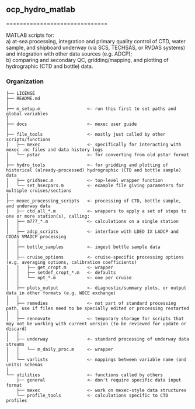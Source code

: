 ## ocp_hydro_matlab

==============================

MATLAB scripts for:  
a) at-sea processing, integration and primary quality control of CTD, water sample, and shipboard underway (via SCS, TECHSAS, or RVDAS systems) and integration with other data sources (e.g. ADCP);   
b) comparing and secondary QC, gridding/mapping, and plotting of hydrographic (CTD and bottle) data.

### Organization

    ├── LICENSE
    ├── README.md        
    │
    ├── m_setup.m                  <- run this first to set paths and global variables
    │
    ├── docs                       <- mexec user guide
    │
    ├── file_tools                 <- mostly just called by other scripts/functions
    │   ├── mexec                  <- specifically for interacting with mexec .nc files and data history logs
    │   └── pstar                  <- for converting from old pstar format
    │
    ├── hydro_tools                <- for gridding and plotting of historical (already-processed) hydrographic (CTD and bottle sample) data 
    │   ├── gridhsec.m             <- top-level wrapper function
    │   └── set_hsecpars.m         <- example file giving parameters for multiple cruises/sections
    │
    ├── mexec_processing_scripts   <- processing of CTD, bottle sample, and underway data
    │   ├── ctd_all_*.m            <- wrappers to apply a set of steps to one or more station(s), calling:
    │   ├── m???_*.m               <- calculations on a single station
    │   │
    │   ├── adcp_scripts           <- interface with LDEO IX LADCP and CODAS VMADCP processing
    │   │
    │   ├── bottle_samples         <- ingest bottle sample data
    │   │
    │   ├── cruise_options         <- cruise-specific processing options (e.g. averaging options, calibration coefficients)
    │   │   ├── get_cropt.m        <- wrapper
    │   │   ├── setdef_cropt_*.m   <- defaults
    │   │   └── opt_*.m            <- one per cruise
    │   │
    │   ├── plots_output           <- diagnostic/summary plots, or output data in other formats (e.g. WOCE exchange)
    │   │
    │   ├── remedies               <- not part of standard processing path, use if files need to be specially edited or processing restarted
    │   │
    │   ├── rennovate              <- temporary storage for scripts that may not be working with current version (to be reviewed for update or discard)
    │   │
    │   ├── underway               <- standard processing of underway data streams
    │   │   └── m_daily_proc.m     <- wrapper
    │   │
    │   └── varlists               <- mappings between variable name (and units) schemas
    │
    └── utilities                  <- functions called by others
        ├── general                <- don't require specific data input format
        ├── mexec                  <- work on mexec-style data structures
        └── profile_tools          <- calculations specific to CTD profiles


